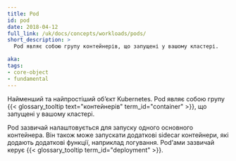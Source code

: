 ```yaml
---
title: Pod
id: pod
date: 2018-04-12
full_link: /uk/docs/concepts/workloads/pods/
short_description: >
  Pod являє собою групу контейнерів, що запущені у вашому кластері.

aka: 
tags:
- core-object
- fundamental
---
```


Найменший та найпростіший обʼєкт Kubernetes. Pod являє собою групу {{< glossary_tooltip text="контейнерів" term_id="container" >}}, що запущені у вашому кластері.

<!--more-->

Pod зазвичай налаштовується для запуску одного основного контейнера. Він також може запускати додаткові sidecar контейнери, які додають додаткові функції, наприклад логування. Podʼами зазвичай керує {{< glossary_tooltip term_id="deployment" >}}.
